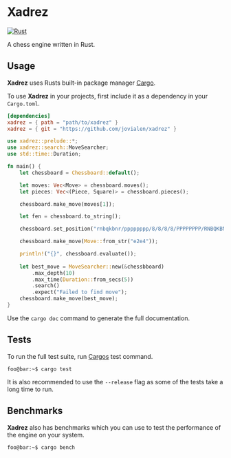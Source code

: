 # Xadrez

[![Rust](https://github.com/jovialen/xadrez/actions/workflows/rust.yml/badge.svg)](https://github.com/jovialen/xadrez/actions/workflows/rust.yml)

A chess engine written in Rust.

## Usage

**Xadrez** uses Rusts built-in package manager [Cargo](https://doc.rust-lang.org/cargo/).

To use **Xadrez** in your projects, first include it as a dependency in your `Cargo.toml`.

```toml
[dependencies]
xadrez = { path = "path/to/xadrez" }
xadrez = { git = "https://github.com/jovialen/xadrez" }
```

```rust
use xadrez::prelude::*;
use xadrez::search::MoveSearcher;
use std::time::Duration;

fn main() {
	let chessboard = Chessboard::default();

	let moves: Vec<Move> = chessboard.moves();
	let pieces: Vec<(Piece, Square)> = chessboard.pieces();

	chessboard.make_move(moves[1]);

	let fen = chessboard.to_string();

	chessboard.set_position("rnbqkbnr/pppppppp/8/8/8/8/PPPPPPPP/RNBQKBNR w KQkq - 0 1");

	chessboard.make_move(Move::from_str("e2e4"));

	println!("{}", chessboard.evaluate());
	
	let best_move = MoveSearcher::new(&chessbboard)
		.max_depth(10)
		.max_time(Duration::from_secs(5))
		.search()
		.expect("Failed to find move");
	chessboard.make_move(best_move);
}
```

Use the `cargo doc` command to generate the full documentation.

## Tests

To run the full test suite, run [Cargos](https://doc.rust-lang.org/cargo/) test command.

```console
foo@bar:~$ cargo test
```

It is also recommended to use the `--release` flag as some of the tests take a long time to run.

## Benchmarks

**Xadrez** also has benchmarks which you can use to test the performance of the engine on your system.

```console
foo@bar:~$ cargo bench
```
